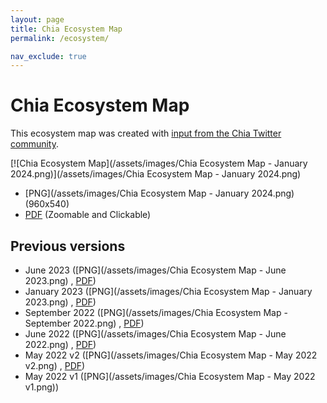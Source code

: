 ```yaml
---
layout: page
title: Chia Ecosystem Map
permalink: /ecosystem/

nav_exclude: true
---
```


# Chia Ecosystem Map

This ecosystem map was created with [input from the Chia Twitter community](https://twitter.com/SlowestTimelord/status/1673005948288237568).

[![Chia Ecosystem Map](/assets/images/Chia Ecosystem Map - January 2024.png)](/assets/images/Chia Ecosystem Map - January 2024.png)

- [PNG](/assets/images/Chia Ecosystem Map - January 2024.png)  (960x540)
- [PDF](/assets/Chia_Ecosystem_Map_January_2024.pdf) (Zoomable and Clickable)

## Previous versions
- June 2023 ([PNG](/assets/images/Chia Ecosystem Map - June 2023.png) , [PDF](/assets/Chia_Ecosystem_Map_June_2023.pdf))
- January 2023 ([PNG](/assets/images/Chia Ecosystem Map - January 2023.png) , [PDF](/assets/Chia_Ecosystem_Map_January_2023.pdf))
- September 2022 ([PNG](/assets/images/Chia Ecosystem Map - September 2022.png) , [PDF](/assets/Chia_Ecosystem_Map_September_2022.pdf))
- June 2022 ([PNG](/assets/images/Chia Ecosystem Map - June 2022.png) , [PDF](/assets/Chia_Ecosystem_Map_June_2022.pdf))
- May 2022 v2 ([PNG](/assets/images/Chia Ecosystem Map - May 2022 v2.png) , [PDF](/assets/Chia_Ecosystem_Map_May_2022_v2.pdf))
- May 2022 v1 ([PNG](/assets/images/Chia Ecosystem Map - May 2022 v1.png))
